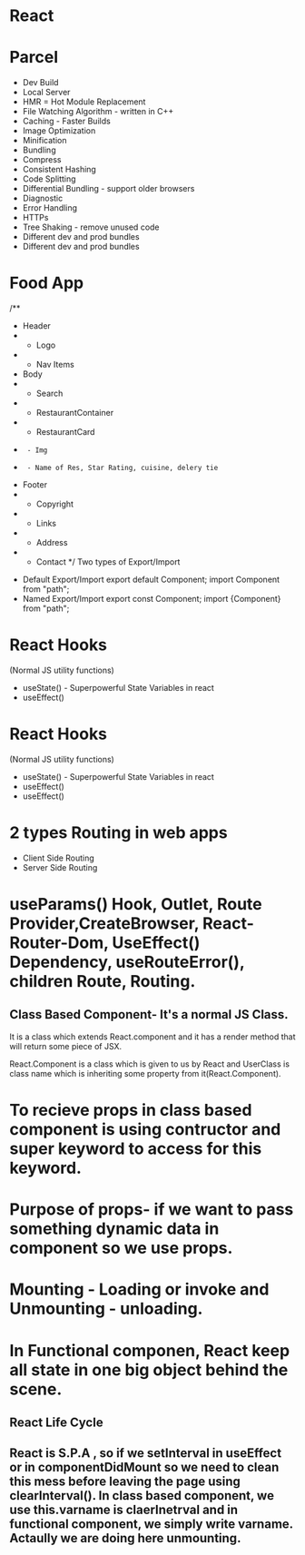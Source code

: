 # React

# Parcel
- Dev Build
- Local Server
- HMR = Hot Module Replacement
- File Watching Algorithm - written in C++
- Caching - Faster Builds
- Image Optimization
- Minification
- Bundling
- Compress
- Consistent Hashing
- Code Splitting
- Differential Bundling - support older browsers
- Diagnostic
- Error Handling
- HTTPs
- Tree Shaking - remove unused code
- Different dev and prod bundles
- Different dev and prod bundles

# Food App
/**
 * Header
 *  - Logo
 *  - Nav Items
 * Body
 *  - Search
 *  - RestaurantContainer
 *    - RestaurantCard
 *      - Img
 *      - Name of Res, Star Rating, cuisine, delery tie
 * Footer
 *  - Copyright
 *  - Links
 *  - Address
 *  - Contact
 */
 Two types of Export/Import
- Default Export/Import
export default Component;
import Component from "path";
- Named Export/Import
export const Component;
import {Component} from "path";
# React Hooks
 (Normal JS utility functions)
- useState() - Superpowerful State Variables in react
- useEffect()

# React Hooks
 (Normal JS utility functions)
- useState() - Superpowerful State Variables in react
- useEffect()
- useEffect()
#  2 types Routing in web apps
 - Client Side Routing
 - Server Side Routing
# useParams() Hook, Outlet, Route Provider,CreateBrowser, React-Router-Dom, UseEffect() Dependency, useRouteError(), children Route, Routing.

## Class Based Component- It's a normal JS Class.
It is a class which extends React.component and it has a render method that will return some piece of JSX.

React.Component is a class which is given to us by React and UserClass is class name which is inheriting some property from it(React.Component).

# To recieve props in class based component is using contructor and super keyword to access for this keyword.

# Purpose of props- if we want to pass something dynamic data in component so we use props.
# Mounting - Loading or invoke and Unmounting - unloading.
# In Functional componen, React keep all state in one big object behind the scene.
## React Life Cycle
## React is S.P.A , so if we setInterval in useEffect or in componentDidMount so we need to clean this mess before leaving the page using clearInterval(). In class based component, we use this.varname is claerInetrval and in functional component, we simply write varname. Actaully we are doing here unmounting.
